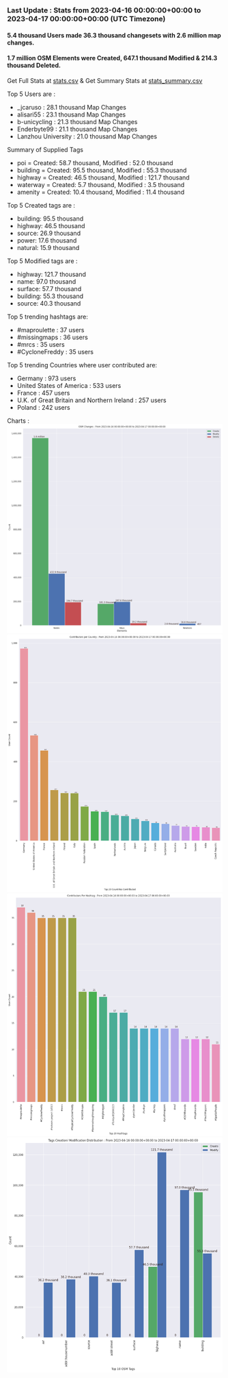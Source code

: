 ### Last Update : Stats from 2023-04-16 00:00:00+00:00 to 2023-04-17 00:00:00+00:00 (UTC Timezone)

#### 5.4 thousand Users made 36.3 thousand changesets with 2.6 million map changes.
#### 1.7 million OSM Elements were Created, 647.1 thousand Modified & 214.3 thousand Deleted.
Get Full Stats at [stats.csv](/stats/Global/Daily/stats.csv)
 & Get Summary Stats at [stats_summary.csv](/stats/Global/Daily/stats_summary.csv)

Top 5 Users are : 
- _jcaruso : 28.1 thousand Map Changes
- alisari55 : 23.1 thousand Map Changes
- b-unicycling : 21.3 thousand Map Changes
- Enderbyte99 : 21.1 thousand Map Changes
- Lanzhou University : 21.0 thousand Map Changes

Summary of Supplied Tags
- poi = Created: 58.7 thousand, Modified : 52.0 thousand
- building = Created: 95.5 thousand, Modified : 55.3 thousand
- highway = Created: 46.5 thousand, Modified : 121.7 thousand
- waterway = Created: 5.7 thousand, Modified : 3.5 thousand
- amenity = Created: 10.4 thousand, Modified : 11.4 thousand


Top 5 Created tags are :
- building: 95.5 thousand
- highway: 46.5 thousand
- source: 26.9 thousand
- power: 17.6 thousand
- natural: 15.9 thousand


Top 5 Modified tags are :
- highway: 121.7 thousand
- name: 97.0 thousand
- surface: 57.7 thousand
- building: 55.3 thousand
- source: 40.3 thousand


Top 5 trending hashtags are:
- #maproulette : 37 users
- #missingmaps : 36 users
- #mrcs : 35 users
- #CycloneFreddy : 35 users


Top 5 trending Countries where user contributed are:
- Germany : 973 users
- United States of America : 533 users
- France : 457 users
- U.K. of Great Britain and Northern Ireland : 257 users
- Poland : 242 users


 Charts : 
![Alt text](./stats_osm_changes.png) 
![Alt text](./stats_users_per_country.png) 
![Alt text](./stats_users_per_hashtag.png) 
![Alt text](./stats_tags.png) 
